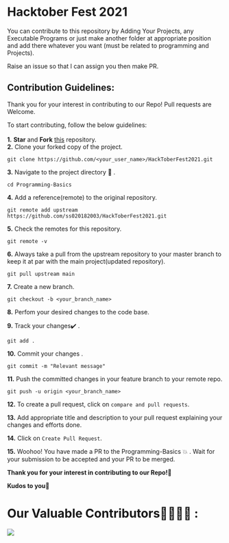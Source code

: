 # Hacktober Fest 2021

You can contribute to this repository by Adding Your Projects, any Executable Programs or just make another folder at appropriate position and add there whatever you want (must be related to programming and Projects).
<br>

Raise an issue so that I can assign you then make PR.

## Contribution Guidelines:
Thank you for your interest in contributing to our Repo! Pull requests are Welcome.

To start contributing, follow the below guidelines:<br><br>
**1.** **Star** and **Fork** [this](https://github.com/ss020182003/HackToberFest2021) repository.<br>
**2.**  Clone your forked copy of the project.

```
git clone https://github.com/<your_user_name>/HackToberFest2021.git
```

**3.** Navigate to the project directory :file_folder: .

```
cd Programming-Basics
```

**4.** Add a reference(remote) to the original repository.

```
git remote add upstream https://github.com/ss020182003/HackToberFest2021.git 
```

**5.** Check the remotes for this repository.

```
git remote -v
```

**6.** Always take a pull from the upstream repository to your master branch to keep it at par with the main project(updated repository).

```
git pull upstream main
```

**7.** Create a new branch.

```
git checkout -b <your_branch_name>
```

**8.** Perfom your desired changes to the code base.

**9.** Track your changes:heavy_check_mark: .

```
git add . 
```

**10.** Commit your changes .

```
git commit -m "Relevant message"
```

**11.** Push the committed changes in your feature branch to your remote repo.

```
git push -u origin <your_branch_name>
```

**12.** To create a pull request, click on `compare and pull requests`.

**13.** Add appropriate title and description to your pull request explaining your changes and efforts done.

**14.** Click on `Create Pull Request`.


**15.** Woohoo! You have made a PR to the Programming-Basics :boom: . Wait for your submission to be accepted and your PR to be merged.

**Thank you for your interest in contributing to our Repo!🏼**

**Kudos to you🎈**

# Our Valuable Contributors👩‍💻👨‍💻 :
<a href="https://github.com/ss020182003/HackToberFest2021/graphs/contributors">
  <img src="https://contributors-img.web.app/image?repo=ss020182003/HackToberFest2021" />
</a>
